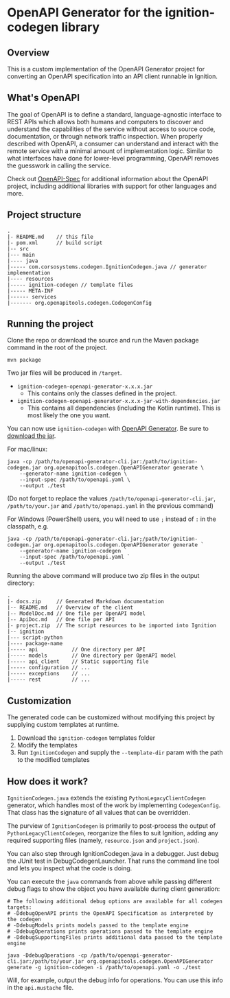 # OpenAPI Generator for the ignition-codegen library

## Overview
This is a custom implementation of the OpenAPI Generator project for converting an OpenAPI specification into an API client runnable in Ignition.

## What's OpenAPI
The goal of OpenAPI is to define a standard, language-agnostic interface to REST APIs which allows both humans and computers to discover and understand the capabilities of the service without access to source code, documentation, or through network traffic inspection.
When properly described with OpenAPI, a consumer can understand and interact with the remote service with a minimal amount of implementation logic.
Similar to what interfaces have done for lower-level programming, OpenAPI removes the guesswork in calling the service.

Check out [OpenAPI-Spec](https://github.com/OAI/OpenAPI-Specification) for additional information about the OpenAPI project, including additional libraries with support for other languages and more.

## Project structure

```
.
|- README.md    // this file
|- pom.xml      // build script
|-- src
|--- main
|---- java
|----- com.corsosystems.codegen.IgnitionCodegen.java // generator implementation
|---- resources
|----- ignition-codegen // template files
|----- META-INF
|------ services
|------- org.openapitools.codegen.CodegenConfig
```

## Running the project
Clone the repo or download the source and run the Maven package command in the root of the project.
```
mvn package
```

Two jar files will be produced in `/target`. 
- `ignition-codegen-openapi-generator-x.x.x.jar`
  * This contains only the classes defined in the project.
- `ignition-codegen-openapi-generator-x.x.x-jar-with-dependencies.jar`
  * This contains all dependencies (including the Kotlin runtime). This is most likely the one you want.

You can now use `ignition-codegen` with [OpenAPI Generator](https://openapi-generator.tech). Be sure to [download the jar](https://github.com/OpenAPITools/openapi-generator#13---download-jar).

For mac/linux:
```
java -cp /path/to/openapi-generator-cli.jar:/path/to/ignition-codegen.jar org.openapitools.codegen.OpenAPIGenerator generate \
    --generator-name ignition-codegen \
    --input-spec /path/to/openapi.yaml \
    --output ./test
```
(Do not forget to replace the values `/path/to/openapi-generator-cli.jar`, `/path/to/your.jar` and `/path/to/openapi.yaml` in the previous command)

For Windows (PowerShell) users, you will need to use `;` instead of `:` in the classpath, e.g.
```
java -cp /path/to/openapi-generator-cli.jar;/path/to/ignition-codegen.jar org.openapitools.codegen.OpenAPIGenerator generate ` 
    --generator-name ignition-codegen `
    --input-spec /path/to/openapi.yaml `
    --output ./test
```

Running the above command will produce two zip files in the output directory:
```
.
|- docs.zip     // Generated Markdown documentation
|-- README.md   // Overview of the client
|-- ModelDoc.md // One file per OpenAPI model
|-- ApiDoc.md   // One file per API
|- project.zip  // The script resources to be imported into Ignition
|-- ignition
|--- script-python
|---- package-name
|----- api           // One directory per API
|----- models        // One directory per OpenAPI model
|----- api_client    // Static supporting file
|----- configuration // ...
|----- exceptions    // ...
|----- rest          // ...
```

## Customization
The generated code can be customized without modifying this project by supplying custom templates at runtime.
1. Download the `ignition-codegen` templates folder
2. Modify the templates
3. Run `IgnitionCodegen` and supply the `--template-dir` param with the path to the modified templates


## How does it work?
`IgnitionCodegen.java` extends the existing `PythonLegacyClientCodegen` generator, which handles most of the work by implementing `CodegenConfig`.
That class has the signature of all values that can be overridden.

The purview of `IgnitionCodegen` is primarily to post-process the output of `PythonLegacyClientCodegen`, reorganize the files to suit Ignition, adding any required supporting files (namely, `resource.json` and `project.json`).

You can also step through IgnitionCodegen.java in a debugger.  Just debug the JUnit
test in DebugCodegenLauncher.  That runs the command line tool and lets you inspect what the code is doing.

You can execute the `java` commands from above while passing different debug flags to show
the object you have available during client generation:

```
# The following additional debug options are available for all codegen targets:
# -DdebugOpenAPI prints the OpenAPI Specification as interpreted by the codegen
# -DdebugModels prints models passed to the template engine
# -DdebugOperations prints operations passed to the template engine
# -DdebugSupportingFiles prints additional data passed to the template engine

java -DdebugOperations -cp /path/to/openapi-generator-cli.jar:/path/to/your.jar org.openapitools.codegen.OpenAPIGenerator generate -g ignition-codegen -i /path/to/openapi.yaml -o ./test
```

Will, for example, output the debug info for operations.
You can use this info in the `api.mustache` file.